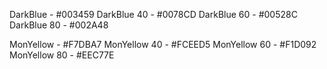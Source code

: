 DarkBlue - #003459
DarkBlue 40 - #0078CD
DarkBlue 60 - #00528C
DarkBlue 80 - #002A48

MonYellow - #F7DBA7
MonYellow 40 - #FCEED5
MonYellow 60 - #F1D092
MonYellow 80 - #EEC77E


